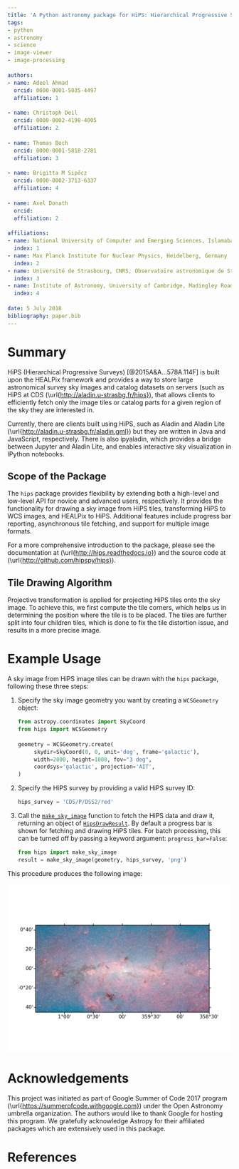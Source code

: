 ```yaml
---
title: 'A Python astronomy package for HiPS: Hierarchical Progressive Surveys'
tags:
- python
- astronomy
- science
- image-viewer
- image-processing

authors:
- name: Adeel Ahmad
  orcid: 0000-0001-5035-4497
  affiliation: 1

- name: Christoph Deil
  orcid: 0000-0002-4198-4005
  affiliation: 2

- name: Thomas Boch
  orcid: 0000-0001-5818-2781
  affiliation: 3

- name: Brigitta M Sipőcz
  orcid: 0000-0002-3713-6337
  affiliation: 4

- name: Axel Donath
  orcid:
  affiliation: 2

affiliations:
- name: National University of Computer and Emerging Sciences, Islamabad, Pakistan
  index: 1
- name: Max Planck Institute for Nuclear Physics, Heidelberg, Germany
  index: 2
- name: Université de Strasbourg, CNRS, Observatoire astronomique de Strasbourg
  index: 3
- name: Institute of Astronomy, University of Cambridge, Madingley Road, Cambridge, CB3 0HA, UK
  index: 4

date: 5 July 2018
bibliography: paper.bib
---
```


# Summary
HiPS (Hierarchical Progressive Surveys) [@2015A&A...578A.114F] is built upon the HEALPix framework and provides a way to store large astronomical survey sky images and catalog datasets on servers (such as HiPS at CDS  (\url{http://aladin.u-strasbg.fr/hips}), that allows clients to efficiently fetch only the image tiles or catalog parts for a given region of the sky they are interested in.

Currently, there are clients built using HiPS, such as Aladin and Aladin Lite (\url{http://aladin.u-strasbg.fr/aladin.gml}) but they are written in Java and JavaScript, respectively. There is also ipyaladin, which provides a bridge between Jupyter and Aladin Lite, and enables interactive sky visualization in IPython notebooks.

## Scope of the Package
The `hips` package provides flexibility by extending both a high-level and low-level API for novice and advanced users, respectively. It provides the functionality for drawing a sky image from HiPS tiles, transforming HiPS to WCS images, and HEALPix to HiPS. Additional features include progress bar reporting, asynchronous tile fetching, and support for multiple image formats.

For a more comprehensive introduction to the package, please see the documentation at (\url{http://hips.readthedocs.io}) and the source code at (\url{http://github.com/hipspy/hips}).

## Tile Drawing Algorithm
Projective transformation is applied for projecting HiPS tiles onto the sky image. To achieve this, we first compute the tile corners, which helps us in determining the position where the tile is to be placed. The tiles are further split into four children tiles, which is done to fix the tile distortion issue, and results in a more precise image.

# Example Usage
A sky image from HiPS image tiles can be drawn with the `hips` package, following these three steps:

1. Specify the sky image geometry you want by creating a `WCSGeometry` object:
	```python
	from astropy.coordinates import SkyCoord
	from hips import WCSGeometry

	geometry = WCSGeometry.create(
	     skydir=SkyCoord(0, 0, unit='deg', frame='galactic'),
	     width=2000, height=1000, fov="3 deg",
	     coordsys='galactic', projection='AIT',
	)
	```
2. Specify the HiPS survey by providing a valid HiPS survey ID:
	```python
	hips_survey = 'CDS/P/DSS2/red'
	```
3. Call the [`make_sky_image`](https://hips.readthedocs.io/en/latest/api/hips.make_sky_image.html#hips.make_sky_image "hips.make_sky_image") function to fetch the HiPS data and draw it, returning an object of [`HipsDrawResult`](https://hips.readthedocs.io/en/latest/api/hips.HipsDrawResult.html#hips.HipsDrawResult "hips.HipsDrawResult"). By default a progress bar is shown for fetching and drawing HiPS tiles. For batch processing, this can be turned off by passing a keyword argument: `progress_bar=False`:
	```python
	from hips import make_sky_image
	result = make_sky_image(geometry, hips_survey, 'png')
	```
This procedure produces the following image:

![all-sky-imge](plot_jpg.hires.png)

# Acknowledgements
This project was initiated as part of Google Summer of Code 2017 program (\url{https://summerofcode.withgoogle.com}) under the Open Astronomy umbrella organization. The authors would like to thank Google for hosting this program. We gratefully acknowledge Astropy for their affiliated packages which are extensively used in this package.

# References
